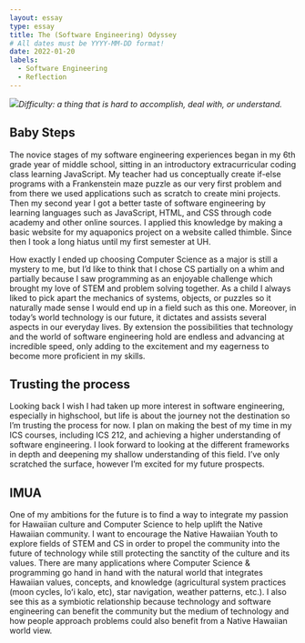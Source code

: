 ```yaml
---
layout: essay
type: essay
title: The (Software Engineering) Odyssey 
# All dates must be YYYY-MM-DD format!
date: 2022-01-20
labels:
  - Software Engineering
  - Reflection
---
```


<img class="ui tiny right spaced image" src="../images/degree_difficulty.jpg">*Difficulty: a thing that is hard to accomplish, deal with, or understand.*

## Baby Steps

The novice stages of my software engineering experiences began in my 6th grade year of middle school, sitting in an introductory extracurricular coding class learning JavaScript. My teacher had us conceptually create if-else programs with a Frankenstein maze puzzle as our very first problem and from there we used applications such as scratch to create mini projects. Then my second year I got a better taste of software engineering by learning languages such as JavaScript, HTML, and CSS through code academy and other online sources. I applied this knowledge by making a basic website for my aquaponics project on a website called thimble. Since then I took a long hiatus until my first semester at UH. 

How exactly I ended up choosing Computer Science as a major is still a mystery to me, but I’d like to think that I chose CS partially on a whim and partially because I saw programming as an enjoyable challenge which brought my love of STEM and problem solving together. As a child I always liked to pick apart the mechanics of systems, objects, or puzzles so it naturally made sense I would end up in a field such as this one. Moreover, in today’s world technology is our future, it dictates and assists several aspects in our everyday lives. By extension the possibilities that technology and the world of software engineering hold are endless and advancing at incredible speed, only adding to the excitement and my eagerness to become more proficient in my skills. 

## Trusting the process

Looking back I wish I had taken up more interest in software engineering, especially in highschool, but life is about the journey not the destination so I’m trusting the process for now. I plan on making the best of my time in my ICS courses, including ICS 212, and achieving a higher understanding of software engineering. I look forward to looking at the different frameworks in depth and deepening my shallow understanding of this field. I’ve only scratched the surface, however I’m excited for my future prospects. 

## IMUA

One of my ambitions for the future is to find a way to integrate my passion for Hawaiian culture and Computer Science to help uplift the Native Hawaiian community. I want to encourage the Native Hawaiian Youth to explore fields of STEM and CS in order to propel the community into the future of technology while still protecting the sanctity of the culture and its values. There are many applications where Computer Science & programming go hand in hand with the natural world that integrates Hawaiian values, concepts, and knowledge (agricultural system practices (moon cycles, loʻi kalo, etc), star navigation, weather patterns, etc.). I also see this as a symbiotic relationship because technology and software engineering can benefit the community but the medium of technology and how people approach problems could also benefit from a Native Hawaiian world view. 

